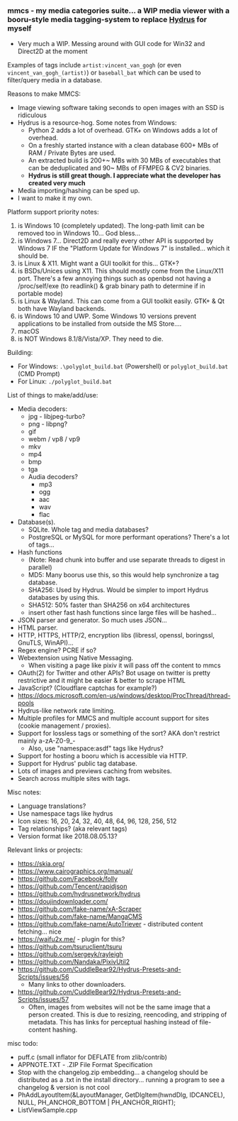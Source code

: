 
### mmcs - my media categories suite... a WIP media viewer with a booru-style media tagging-system to replace [Hydrus](https://github.com/hydrusnetwork/hydrus) for myself
- Very much a WIP. Messing around with GUI code for Win32 and Direct2D at the moment

Examples of tags include `artist:vincent_van_gogh` (or even `vincent_van_gogh_(artist)`) or `baseball_bat` which can be used to filter/query media in a database.

Reasons to make MMCS:
- Image viewing software taking seconds to open images with an SSD is ridiculous
- Hydrus is a resource-hog. Some notes from Windows:
  - Python 2 adds a lot of overhead. GTK+ on Windows adds a lot of overhead.
  - On a freshly started instance with a clean database 600+ MBs of RAM / Private Bytes are used.
  - An extracted build is 200+~ MBs with 30 MBs of executables that can be deduplicated and 90~ MBs of FFMPEG & CV2 binaries.
  - **Hydrus is still great though. I appreciate what the developer has created very much**
- Media importing/hashing can be sped up.
- I want to make it my own.

Platform support priority notes:
1. is Windows 10 (completely updated). The long-path limit can be removed too in Windows 10... God bless...
2. is Windows 7... Direct2D and really every other API is supported by Windows 7 IF the "Platform Update for Windows 7" is installed... which it should be.
3. is Linux & X11. Might want a GUI toolkit for this... GTK+?
4. is BSDs/Unices using X11. This should mostly come from the Linux/X11 port. There's a few annoying things such as openbsd not having a /proc/self/exe (to readlink() & grab binary path to determine if in portable mode)
5. is Linux & Wayland. This can come from a GUI toolkit easily. GTK+ & Qt both have Wayland backends.
6. is Windows 10 and UWP. Some Windows 10 versions prevent applications to be installed from outside the MS Store....
7. macOS
8. is NOT Windows 8.1/8/Vista/XP. They need to die.

Building:
- For Windows: `.\polyglot_build.bat` (Powershell) or `polyglot_build.bat` (CMD Prompt)
- For Linux: `./polyglot_build.bat`

List of things to make/add/use:
- Media decoders:
  - jpg - libjpeg-turbo? 
  - png - libpng?
  - gif
  - webm / vp8 / vp9
  - mkv
  - mp4
  - bmp
  - tga
  - Audia decoders?
    - mp3
    - ogg
    - aac
    - wav
    - flac
- Database(s).
  - SQLite. Whole tag and media databases?
  - PostgreSQL or MySQL for more performant operations? There's a lot of tags...
- Hash functions
  - (Note: Read chunk into buffer and use separate threads to digest in parallel)
  - MD5: Many boorus use this, so this would help synchronize a tag database.
  - SHA256: Used by Hydrus. Would be simpler to import Hydrus databases by using this.
  - SHA512: 50% faster than SHA256 on x64 architectures
  - insert other fast hash functions since large files will be hashed...
- JSON parser and generator. So much uses JSON... 
- HTML parser.
- HTTP, HTTPS, HTTP/2, encryption libs (libressl, openssl, boringssl, GnuTLS, WinAPI)...
- Regex engine? PCRE if so?
- Webextension using Native Messaging.
  - When visiting a page like pixiv it will pass off the content to mmcs
- OAuth(2) for Twitter and other APIs? Bot usage on twitter is pretty restrictive and it might be easier & better to scrape HTML
- JavaScript? (Cloudflare captchas for example?)
- https://docs.microsoft.com/en-us/windows/desktop/ProcThread/thread-pools
- Hydrus-like network rate limiting.
- Multiple profiles for MMCS and multiple account support for sites (cookie management / proxies).
- Support for lossless tags or something of the sort? AKA don't restrict mainly a-zA-Z0-9_-
  - Also, use "namespace:asdf" tags like Hydrus?
- Support for hosting a booru which is accessible via HTTP.
- Support for Hydrus' public tag database.
- Lots of images and previews caching from websites.
- Search across multiple sites with tags.

Misc notes:
- Language translations?
- Use namespace tags like hydrus
- Icon sizes: 16, 20, 24, 32, 40, 48, 64, 96, 128, 256, 512
- Tag relationships? (aka relevant tags)
- Version format like 2018.08.05.13?


Relevant links or projects:
- https://skia.org/
- https://www.cairographics.org/manual/
- https://github.com/Facebook/folly
- https://github.com/Tencent/rapidjson
- https://github.com/hydrusnetwork/hydrus
- https://doujindownloader.com/
- https://github.com/fake-name/xA-Scraper
- https://github.com/fake-name/MangaCMS
- https://github.com/fake-name/AutoTriever - distributed content fetching... nice
- https://waifu2x.me/ - plugin for this?
- https://github.com/tsuruclient/tsuru
- https://github.com/sergeyk/rayleigh
- https://github.com/Nandaka/PixivUtil2
- https://github.com/CuddleBear92/Hydrus-Presets-and-Scripts/issues/56
  - Many links to other downloaders.
- https://github.com/CuddleBear92/Hydrus-Presets-and-Scripts/issues/57
  - Often, images from websites will not be the same image that a person created. This is due to resizing, reencoding, and stripping of metadata. This has links for perceptual hashing instead of file-content hashing.

misc todo:
- puff.c (small inflator for DEFLATE from zlib/contrib)
- APPNOTE.TXT - .ZIP File Format Specification
- Stop with the changelog.zip embedding... a changelog should be distributed as a .txt in the install directory... running a program to see a changelog & version is not cool
- PhAddLayoutItem(&LayoutManager, GetDlgItem(hwndDlg, IDCANCEL), NULL, PH_ANCHOR_BOTTOM | PH_ANCHOR_RIGHT);
- ListViewSample.cpp
